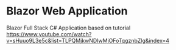# Blazor Web Application
Blazor Full Stack C# Application
based on tutorial https://www.youtube.com/watch?v=sHuuo9L3e5c&list=TLPQMjkwNDIwMjOFoTqgznbZlg&index=4